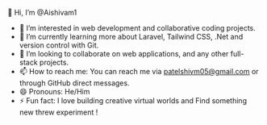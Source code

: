 👋 Hi, I’m @Aishivam1  
- 👀 I’m interested in web development and collaborative coding projects.  
- 🌱 I’m currently learning more about Laravel, Tailwind CSS, .Net and version control with Git.  
- 💞️ I’m looking to collaborate on  web applications, and any other full-stack projects.  
- 📫 How to reach me: You can reach me via patelshivm05@gmail.com  or through GitHub direct messages.  
- 😄 Pronouns: He/Him  
- ⚡ Fun fact: I love building creative virtual worlds and Find something new threw experiment !

<!---
Aishivam1/Aishivam1 is a ✨ special ✨ repository because its `README.md` (this file) appears on your GitHub profile.
You can click the Preview link to take a look at your changes.
--->

